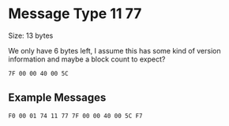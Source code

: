 # Message Type 11 77

Size: 13 bytes

We only have 6 bytes left, I assume this has some kind of version information and maybe a block count to expect?

`7F 00 00 40 00 5C`


## Example Messages



```
F0 00 01 74 11 77 7F 00 00 40 00 5C F7
```

